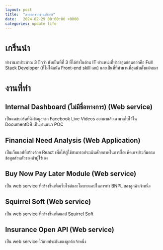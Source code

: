 ```yaml
---
layout: post
title:  "ลาออกจากงานประจำ"
date:   2024-02-29 00:00:00 +0000
categories: update life
---
```


# เกริ่นนำ
ทำงานมาประมาณ 3 ปีกว่า นับเป็นที่ที่ 3 ที่ได้ทำในด้าน IT ตำแหน่งที่ทำล่าสุดก่อนออกคือ Full Stack Developer (ที่ไม่ได้ถนัด Front-end skill เลย) และเป็นที่ที่ทำนานที่สุดนับตั้งแต่จบมา

# งานที่ทำ
## Internal Dashboard (ไม่มีชื่อทางการ) (Web service)
เป็นแดชบอร์ดที่ดึงข้อมูลจาก Facebook Live Videos ออกมาแล้วเอามาเก็บไว้ใน DocumentDB เป็นงานแนว POC

## Financial Need Analysis (Web Application)
เป็นเว็บแอปที่สร้างด้วย React เพื่อให้ผู้ใช้สามารถประเมินศักยภาพในการซื้อแพ็คเกจประกันตามข้อมูลส่วนตัวของตัวผู้ใช้เอง

## Buy Now Pay Later Module (Web service)
เป็น web service ที่สร้างขึ้นเพื่อเว็บไซต์และโมบายแอปในการทำ BNPL ของลูกค้าเจ้าหนึ่ง

## Squirrel Soft (Web service)
เป็น web service ที่สร้างขึ้นเพื่อแอป Squirrel Soft

## Insurance Open API (Web service)
เป็น web service ไว้ขายประกันของลูกค้าเจ้าหนึ่ง
